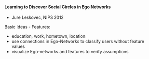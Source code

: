 #### Learning to Discover Social Circles in Ego Networks

- Jure Leskovec, NIPS 2012

Basic Ideas - Features:

- education, work, hometown, location
- use connections in Ego-Networks to classify users without feature values
- visualize Ego-networks and features to verify assumptions


